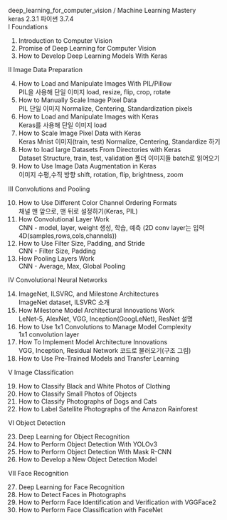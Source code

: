 deep_learning_for_computer_vision / Machine Learning Mastery  
keras 2.3.1 파이썬 3.7.4   
I Foundations 

  1. Introduction to Computer Vision    
  2. Promise of Deep Learning for Computer Vision    
  3. How to Develop Deep Learning Models With Keras    

II Image Data Preparation  

  4. How to Load and Manipulate Images With PIL/Pillow   
  PIL을 사용해 단일 이미지 load, resize, flip, crop, rotate   
  5. How to Manually Scale Image Pixel Data   
  PIL 단일 이미지 Normalize, Centering, Standardization pixels    
  6. How to Load and Manipulate Images with Keras   
  Keras를 사용해 단일 이미지 load   
  7. How to Scale Image Pixel Data with Keras    
  Keras Mnist 이미지(train, test) Normalize, Centering, Standardize 하기
  8. How to load large Datasets From Directories with Keras      
  Dataset Structure, train, test, validation 폴더 이미지들 batch로 읽어오기   
  9. How to Use Image Data Augmentation in Keras   
  이미지 수평,수직 방향 shift, rotation, flip, brightness, zoom   
  
III Convolutions and Pooling    

  10. How to Use Different Color Channel Ordering Formats   
  채널 맨 앞으로, 맨 뒤로 설정하기(Keras, PIL)   
  11. How Convolutional Layer Work   
  CNN - model, layer, weight 생성, 학습, 예측 (2D conv layer는 입력 4D(samples,rows,cols,channels))   
  12. How to Use Filter Size, Padding, and Stride    
  CNN - Filter Size, Padding   
  13. How Pooling Layers Work   
  CNN - Average, Max, Global Pooling   
   
IV Convolutional Neural Networks   
   
   14. ImageNet, ILSVRC, and Milestone Architectures   
   ImageNet dataset, ILSVRC 소개   
   15. How Milestone Model Architectural Innovations Work      
   LeNet-5, AlexNet, VGG, Inception(GoogLeNet), ResNet 설명   
   16. How to Use 1x1 Convolutions to Manage Model Complexity      
   1x1 convolution layer   
   17. How To Implement Model Architecture Innovations   
   VGG, Inception, Residual Network 코드로 불러오기(구조 그림)      
   18. How to Use Pre-Trained Models and Transfer Learning   
   
V Image Classification   
   
  19. How to Classify Black and White Photos of Clothing   
  20. How to Classify Small Photos of Objects   
  21. How to Classify Photographs of Dogs and Cats   
  22. How to Label Satellite Photographs of the Amazon Rainforest   
   
VI Object Detection   
   
  23. Deep Learning for Object Recognition   
  24. How to Perform Object Detection With YOLOv3   
  25. How to Perform Object Detection With Mask R-CNN   
  26. How to Develop a New Object Detection Model   
  
VII Face Recognition   
   
  27. Deep Learning for Face Recognition   
  28. How to Detect Faces in Photographs   
  29. How to Perform Face Identification and Verification with VGGFace2   
  30. How to Perform Face Classification with FaceNet   
  

